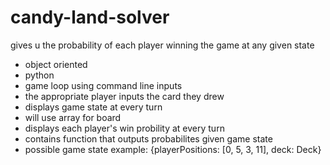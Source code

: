 # candy-land-solver
gives u the probability of each player winning the game at any given state


- object oriented
- python
- game loop using command line inputs
- the appropriate player inputs the card they drew
- displays game state at every turn
- will use array for board
- displays each player's win probility at every turn
- contains function that outputs probabilites given game state
- possible game state example: {playerPositions: [0, 5, 3, 11], deck: Deck}
